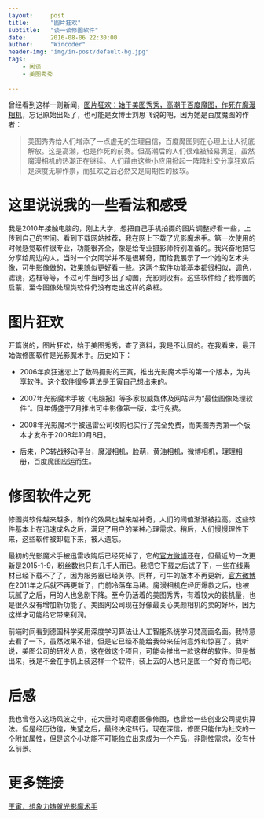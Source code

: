 ```yaml
---
layout:     post
title:      "图片狂欢"
subtitle:   "谈一谈修图软件"
date:       2016-08-06 22:30:00
author:     "Wincoder"
header-img: "img/in-post/default-bg.jpg"
tags:
    - 闲谈
    - 美图秀秀
     
---
```



曾经看到这样一则新闻，[图片狂欢：始于美图秀秀，高潮于百度魔图，作死在魔漫相机](http://www.tmtpost.com/75647.html)，忘记原始出处了，也可能是女博士刘思飞说的吧，因为她是百度魔图的作者：

> 美图秀秀给人们增添了一点虚无的生理自信，百度魔图则在心理上让人彻底解放。这是高潮，也是作死的前奏。但高潮后的人们很难被轻易满足，虽然魔漫相机的热潮正在继续。人们藉由这些小应用掀起一阵阵社交分享狂欢后是深度无聊作祟，而狂欢之后必然又是周期性的疲软。

# 这里说说我的一些看法和感受
我是2010年接触电脑的，刚上大学，想把自己手机拍摄的图片调整好看一些，上传到自己的空间。看到下载网站推荐，我在网上下载了光影魔术手。第一次使用的时候感觉软件很专业，功能很齐全，像是给专业摄影师特别准备的。我兴奋地把它分享给周边的人。当时一个女同学并不是很稀奇，而给我展示了一个她的艺术头像，可牛影像做的，效果貌似更好看一些。这两个软件功能基本都很相似，调色，滤镜，边框等等，不过可牛当时多出了动图，光影则没有。这些软件给了我修图的启蒙，至今图像处理类软件仍没有走出这样的条框。

# 图片狂欢
开篇说的，图片狂欢，始于美图秀秀，查了资料，我是不认同的。在我看来，最开始做修图软件是光影魔术手。历史如下：

 - 2006年疯狂迷恋上了数码摄影的王寅，推出光影魔术手的第一个版本，为共享软件。这个软件很多算法是王寅自己想出来的。

 - 2007年光影魔术手被《电脑报》等多家权威媒体及网站评为“最佳图像处理软件“。同年傅盛于7月推出可牛影像第一版，实行免费。
 - 2008年光影魔术手被迅雷公司收购也实行了完全免费，而美图秀秀第一个版本才发布于2008年10月8日。

 - 后来，PC转战移动平台，魔漫相机，脸萌，黄油相机，微博相机，理理相册，百度魔图应运而生。

# 修图软件之死
修图类软件越来越多，制作的效果也越来越神奇，人们的阈值渐渐被拉高。这些软件基本上在迅速成名之后，满足了用户的某种心理需求。稍后，人们慢慢理性下来，这些软件被卸载下来，被人遗忘。

最初的光影魔术手被迅雷收购后已经死掉了，它的[官方微博](http://weibo.com/neoimagingthunder)还在，但最近的一次更新是2015-1-9，粉丝数也只有几千人而已。我把它下载之后试了下，一些在线素材已经下载不了了，因为服务器已经关停。同样，可牛的版本不再更新，[官方微博](http://weibo.com/conew?refer_flag=1001030101_&is_hot=1)在2011年之后就不再更新了，门前冷落车马稀。魔漫相机在经历爆款之后，也被玩腻了之后，用的人也急剧下降。至今仍活着的美图秀秀，有着较大的装机量，也是很久没有增加新功能了。美图网公司现在好像最关心美颜相机的卖的好坏，因为这样才可能给它带来利润。

前端时间看到德国科学奖用深度学习算法让人工智能系统学习梵高画名画。我特意去看了一下，虽然效果不错，但是它已经不能给我带来任何意外和惊喜了。我听说，美图公司的研发人员，这在做这个项目，可能会推出一款这样的软件。但是做出来，我是不会在手机上装这样一个软件，装上去的人也只是图一个好奇而已吧。

# 后感
我也曾卷入这场风波之中，花大量时间琢磨图像修图，也曾给一些创业公司提供算法。但是经历彷徨，失望之后，最终决定转行。现在深信，修图只能作为社交的一个附加属性，但是这个小功能不可能独立出来成为一个产品，非刚性需求，没有什么前景。


# 更多链接
 [王寅，想象力铸就光影魔术手](http://www.it8g.com/RenWu/200902/12817.htm)
